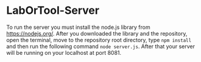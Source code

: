 # LabOrTool-Server

To run the server you must install the node.js library from https://nodejs.org/. After you downloaded the library and
the repository, open the terminal, move to the repository root directory, type `npm install` and then run the following 
command `node server.js`. After that your server will be running on your localhost at port 8081.
